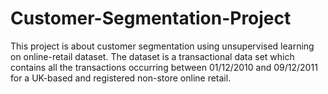 # Customer-Segmentation-Project
This project is about customer segmentation using unsupervised learning on online-retail dataset. The dataset is a transactional data set which contains all the transactions occurring between 01/12/2010 and 09/12/2011 for a UK-based and registered non-store online retail. 
